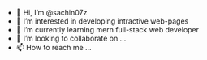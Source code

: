 - 👋 Hi, I’m @sachin07z
- 👀 I’m interested in developing intractive web-pages
- 🌱 I’m currently learning mern full-stack web developer
- 💞️ I’m looking to collaborate on ...
- 📫 How to reach me ...

<!---
sachin07z/sachin07z is a ✨ special ✨ repository because its `README.md` (this file) appears on your GitHub profile.
You can click the Preview link to take a look at your changes.
--->
